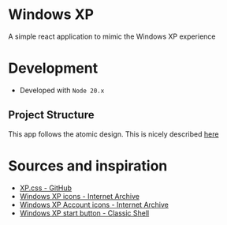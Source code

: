 # Windows XP

A simple react application to mimic the Windows XP experience

# Development

- Developed with ```Node 20.x```

## Project Structure

This app follows the atomic design. This is nicely described [here](https://bradfrost.com/blog/post/atomic-web-design/)

# Sources and inspiration

- [XP.css - GitHub](https://botoxparty.github.io/XP.css/)
- [Windows XP icons - Internet Archive](https://archive.org/details/WindowsXPExtractedIcons)
- [Windows XP Account icons - Internet Archive](https://archive.org/details/WindowsXPUserAccountPictures)
- [Windows XP start button - Classic Shell](http://www.classicshell.net/forum/viewtopic.php?t=3206)

